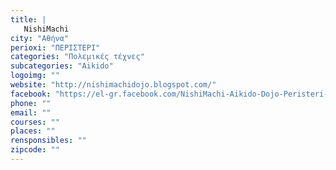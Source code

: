 ```yaml
---
title: |
   NishiMachi
city: "Αθήνα"
perioxi: "ΠΕΡΙΣΤΕΡΙ"
categories: "Πολεμικές τέχνες"
subcategories: "Aikido"
logoimg: ""
website: "http://nishimachidojo.blogspot.com/"
facebook: "https://el-gr.facebook.com/NishiMachi-Aikido-Dojo-Peristeri-241039147516/"
phone: ""
email: ""
courses: ""
places: ""
rensponsibles: ""
zipcode: ""
---
```




